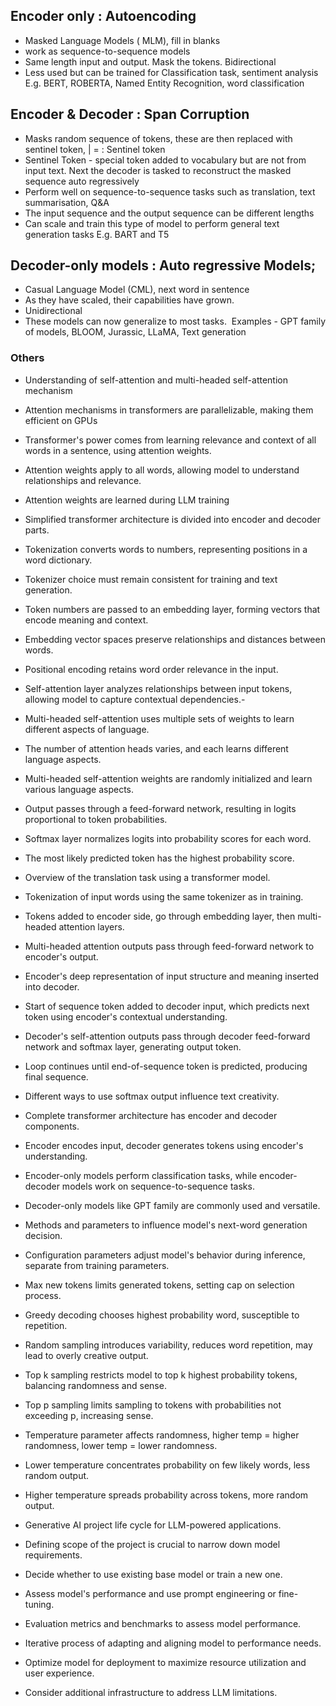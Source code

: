 ## Encoder only : Autoencoding
- Masked Language Models ( MLM), fill in blanks
- work as sequence-to-sequence models
- Same length input and output. Mask the tokens. Bidirectional
- Less used but can be trained for Classification task, sentiment analysis E.g. BERT, ROBERTA, Named Entity Recognition, word classification 

## Encoder & Decoder : Span Corruption
- Masks random sequence of tokens, these are then replaced with sentinel token,
<Mask> |<Mask> = <X> : Sentinel token  
- Sentinel Token - special token added to vocabulary but are not from input text. Next the decoder is tasked to reconstruct the masked sequence auto regressively 
- Perform well on sequence-to-sequence tasks such as translation, text summarisation, Q&A
- The input sequence and the output sequence can be different lengths
- Can scale and train this type of model to perform general text generation tasks
E.g. BART and T5

## Decoder-only models : Auto regressive Models; 
- Casual Language Model (CML), next word in sentence
- As they have scaled, their capabilities have grown. 
- Unidirectional
- These models can now generalize to most tasks. 
Examples - GPT family of models, BLOOM, Jurassic, LLaMA, Text generation


### Others 

- Understanding of self-attention and multi-headed self-attention mechanism
- Attention mechanisms in transformers are parallelizable, making them efficient on GPUs


- Transformer's power comes from learning relevance and context of all words in a sentence, using attention weights.
- Attention weights apply to all words, allowing model to understand relationships and relevance.
- Attention weights are learned during LLM training
- Simplified transformer architecture is divided into encoder and decoder parts.
- Tokenization converts words to numbers, representing positions in a word dictionary.
- Tokenizer choice must remain consistent for training and text generation.
- Token numbers are passed to an embedding layer, forming vectors that encode meaning and context.
- Embedding vector spaces preserve relationships and distances between words.
- Positional encoding retains word order relevance in the input.
- Self-attention layer analyzes relationships between input tokens, allowing model to capture contextual dependencies.- 
- Multi-headed self-attention uses multiple sets of weights to learn different aspects of language.
- The number of attention heads varies, and each learns different language aspects.
- Multi-headed self-attention weights are randomly initialized and learn various language aspects.
- Output passes through a feed-forward network, resulting in logits proportional to token probabilities.
- Softmax layer normalizes logits into probability scores for each word.
- The most likely predicted token has the highest probability score.



- Overview of the translation task using a transformer model.
- Tokenization of input words using the same tokenizer as in training.
- Tokens added to encoder side, go through embedding layer, then multi-headed attention layers.
- Multi-headed attention outputs pass through feed-forward network to encoder's output.
- Encoder's deep representation of input structure and meaning inserted into decoder.
- Start of sequence token added to decoder input, which predicts next token using encoder's contextual understanding.
- Decoder's self-attention outputs pass through decoder feed-forward network and softmax layer, generating output token.
- Loop continues until end-of-sequence token is predicted, producing final sequence.
- Different ways to use softmax output influence text creativity.
- Complete transformer architecture has encoder and decoder components.
- Encoder encodes input, decoder generates tokens using encoder's understanding.
- Encoder-only models perform classification tasks, while encoder-decoder models work on sequence-to-sequence tasks.
- Decoder-only models like GPT family are commonly used and versatile.


- Methods and parameters to influence model's next-word generation decision.
- Configuration parameters adjust model's behavior during inference, separate from training parameters.
- Max new tokens limits generated tokens, setting cap on selection process.
- Greedy decoding chooses highest probability word, susceptible to repetition.
- Random sampling introduces variability, reduces word repetition, may lead to overly creative output.
- Top k sampling restricts model to top k highest probability tokens, balancing randomness and sense.
- Top p sampling limits sampling to tokens with probabilities not exceeding p, increasing sense.
- Temperature parameter affects randomness, higher temp = higher randomness, lower temp = lower randomness.
- Lower temperature concentrates probability on few likely words, less random output.
- Higher temperature spreads probability across tokens, more random output.


- Generative AI project life cycle for LLM-powered applications.
- Defining scope of the project is crucial to narrow down model requirements.
- Decide whether to use existing base model or train a new one.
- Assess model's performance and use prompt engineering or fine-tuning.
- Evaluation metrics and benchmarks to assess model performance.
- Iterative process of adapting and aligning model to performance needs.
- Optimize model for deployment to maximize resource utilization and user experience.
- Consider additional infrastructure to address LLM limitations.
